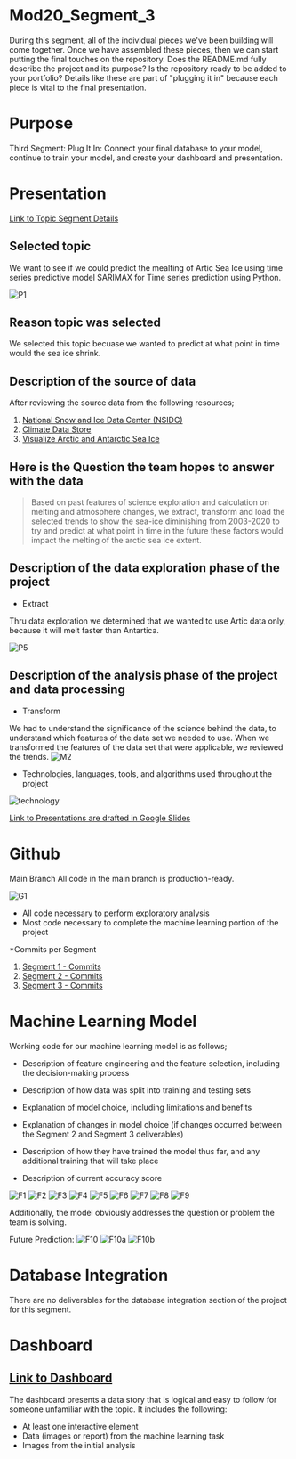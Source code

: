 # Mod20_Segment_3
During this segment, all of the individual pieces we've been building will come together. Once we have assembled these pieces, then we can start putting the final touches on the repository. Does the README.md fully describe the project and its purpose? Is the repository ready to be added to your portfolio? Details like these are part of "plugging it in" because each piece is vital to the final presentation.

# Purpose

Third Segment: Plug It In: Connect your final database to your model, continue to train your model, and create your dashboard and presentation.

# Presentation 

[Link to Topic Segment Details](https://github.com/ALIYA2Group)

## Selected topic

We want to see if we could predict the mealting of Artic Sea Ice using time series predictive model SARIMAX for Time series prediction using Python.

![P1](https://github.com/ALIYA2Group/Mod20_Segment_3/blob/main/Pictures/P1.PNG)

## Reason topic was selected

We selected this topic becuase we wanted to predict at what point in time would the sea ice shrink.

## Description of the source of data

After reviewing the source data from the following resources; 

1. [National Snow and Ice Data Center (NSIDC)](http://nsidc.org/data/google_earth)
2. [Climate Data Store](https://cds.climate.copernicus.eu/user/119111)
3. [Visualize Arctic and Antarctic Sea Ice](https://livingatlas.arcgis.com/sea-ice/)

## Here is the Question the team hopes to answer with the data

> Based on past features of science exploration and calculation on melting and atmosphere changes, we extract, transform and load the selected trends to show the sea-ice diminishing from 2003-2020 to try and predict at what point in time in the future these factors would impact the melting of the arctic sea ice extent.

## Description of the data exploration phase of the project

* Extract

Thru data exploration we determined that we wanted to use Artic data only, because it will melt faster than Antartica. 

![P5](https://github.com/ALIYA2Group/Mod20_Segment_3/blob/main/Pictures/P5.PNG)

## Description of the analysis phase of the project and data processing

* Transform
 
We had to understand the significance of the science behind the data, to understand which features of the data set we needed to use. When we transformed the features of the data set that were applicable, we reviewed the trends.
![M2](https://github.com/ALIYA2Group/Mod20_Segment_3/blob/main/Pictures/M2.PNG)

* Technologies, languages, tools, and algorithms used throughout the project

![technology](https://github.com/ALIYA2Group/Mod20_Segment_3/blob/main/Pictures/technology.jpg)

[Link to Presentations are drafted in Google Slides](https://docs.google.com/presentation/d/e/2PACX-1vTcX9jJk6ygnS3amtgkJ-ByMINvXs98Os4At5uzAr8ARsh10iMweahxc6NGSYjBHSQ_T0KmloQUrV55/pub?start=true&loop=true&delayms=3000)


# Github 
Main Branch
All code in the main branch is production-ready.

![G1](https://github.com/ALIYA2Group/Mod20_Segment_3/blob/main/Pictures/G1.PNG)

* All code necessary to perform exploratory analysis
* Most code necessary to complete the machine learning portion of the project

*Commits per Segment

1. [Segment 1 - Commits](https://github.com/ALIYA2Group/Mod20_Segment_1/branches)
2. [Segment 2 - Commits](https://github.com/ALIYA2Group/Mod20_Segment_2/branches)
3. [Segment 3 - Commits](https://github.com/ALIYA2Group/Mod20_Segment_3/branches)

# Machine Learning Model

Working code for our machine learning model is as follows;

* Description of feature engineering and the feature selection, including the decision-making process

* Description of how data was split into training and testing sets

* Explanation of model choice, including limitations and benefits

* Explanation of changes in model choice (if changes occurred between the Segment 2 and Segment 3 deliverables)

* Description of how they have trained the model thus far, and any additional training that will take place

* Description of current accuracy score

![F1](https://github.com/ALIYA2Group/Mod20_Segment_3/blob/main/Pictures/F1.PNG)
![F2](https://github.com/ALIYA2Group/Mod20_Segment_3/blob/main/Pictures/F2.PNG)
![F3](https://github.com/ALIYA2Group/Mod20_Segment_3/blob/main/Pictures/F3.PNG)
![F4](https://github.com/ALIYA2Group/Mod20_Segment_3/blob/main/Pictures/F4.PNG)
![F5](https://github.com/ALIYA2Group/Mod20_Segment_3/blob/main/Pictures/F5.PNG)
![F6](https://github.com/ALIYA2Group/Mod20_Segment_3/blob/main/Pictures/F6.PNG)
![F7](https://github.com/ALIYA2Group/Mod20_Segment_3/blob/main/Pictures/F7.PNG)
![F8](https://github.com/ALIYA2Group/Mod20_Segment_3/blob/main/Pictures/F8.PNG)
![F9](https://github.com/ALIYA2Group/Mod20_Segment_3/blob/main/Pictures/F9.PNG)


Additionally, the model obviously addresses the question or problem the team is solving.

Future Prediction:
![F10](https://github.com/ALIYA2Group/Mod20_Segment_3/blob/main/Pictures/F10.PNG)
![F10a](https://github.com/ALIYA2Group/Mod20_Segment_3/blob/main/Pictures/F10a.PNG)
![F10b](https://github.com/ALIYA2Group/Mod20_Segment_3/blob/main/Pictures/F10b.PNG)
# Database Integration 

There are no deliverables for the database integration section of the project for this segment.

# Dashboard

## [Link to Dashboard](https://aliya2group.github.io/Mod20_Segment_3/)

The dashboard presents a data story that is logical and easy to follow for someone unfamiliar with the topic. It includes the following:

* At least one interactive element
* Data (images or report) from the machine learning task
* Images from the initial analysis 



